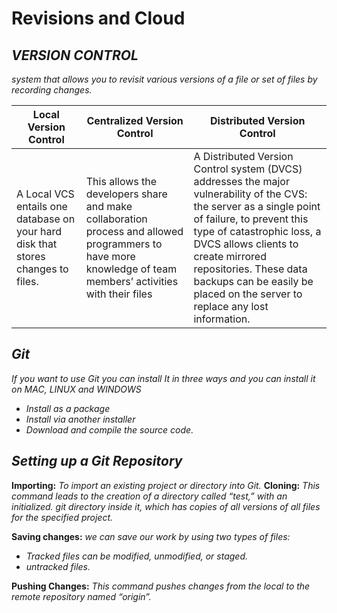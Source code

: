 # Revisions and Cloud
## *VERSION CONTROL*
*system that allows you to revisit various versions of a file or set of files by recording changes.*

|Local Version Control|Centralized Version Control|Distributed Version Control|
|---------------------|---------------------------|---------------------------|
|A Local VCS entails one database on your hard disk that stores changes to files.|This allows the developers share and make collaboration process and allowed programmers to have more knowledge of team members’ activities with their files |A Distributed Version Control system (DVCS) addresses the major vulnerability of the CVS: the server as a single point of failure, to prevent this type of catastrophic loss, a DVCS allows clients to create mirrored repositories. These data backups can be easily be placed on the server to replace any lost information.|

## *Git*
*If you want to use Git you can install It in three ways and you can install it on MAC, LINUX and WINDOWS*
* *Install as a package*
* *Install via another installer*
* *Download and compile the source code.*



## *Setting up a Git Repository*
**Importing:** *To import an existing project or directory into Git.*
**Cloning:** *This command leads to the creation of a directory called “test,” with an initialized. git directory inside it, which has copies of all versions of all files for the specified project.*

**Saving changes:** *we can save our work by using two types of files:*
   * *Tracked files can be modified, unmodified, or staged.*
   * *untracked files.*
   
   **Pushing Changes:** *This command pushes changes from the local to the remote repository named “origin”.*





  

 






